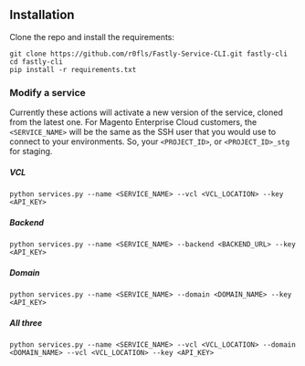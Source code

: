 ## Installation

Clone the repo and install the requirements:
```
git clone https://github.com/r0fls/Fastly-Service-CLI.git fastly-cli
cd fastly-cli
pip install -r requirements.txt
```

### Modify a service

Currently these actions will activate a new version of the service, cloned from the latest one. For Magento Enterprise Cloud customers, the `<SERVICE_NAME>` will be the same as the SSH user that you would use to connect to your environments. So, your `<PROJECT_ID>`, or `<PROJECT_ID>_stg` for staging.

##### VCL
```
python services.py --name <SERVICE_NAME> --vcl <VCL_LOCATION> --key <API_KEY>
```

##### Backend
```
python services.py --name <SERVICE_NAME> --backend <BACKEND_URL> --key <API_KEY>
```

##### Domain
```
python services.py --name <SERVICE_NAME> --domain <DOMAIN_NAME> --key <API_KEY>
```

##### All three
```
python services.py --name <SERVICE_NAME> --vcl <VCL_LOCATION> --domain <DOMAIN_NAME> --vcl <VCL_LOCATION> --key <API_KEY>
```
